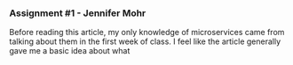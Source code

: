  ### Assignment #1 - Jennifer Mohr

Before reading this article, my only knowledge of microservices came from talking about them in the first week of class. I feel like the article generally gave me a basic idea about what 

